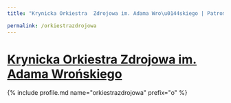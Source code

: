 ```yaml
---
title: "Krynicka Orkiestra  Zdrojowa im. Adama Wro\u0144skiego | Patromierz"

permalink: /orkiestrazdrojowa
---
```


# [Krynicka Orkiestra  Zdrojowa im. Adama Wrońskiego](https://patronite.pl/orkiestrazdrojowa)

{% include profile.md name="orkiestrazdrojowa" prefix="o" %}
